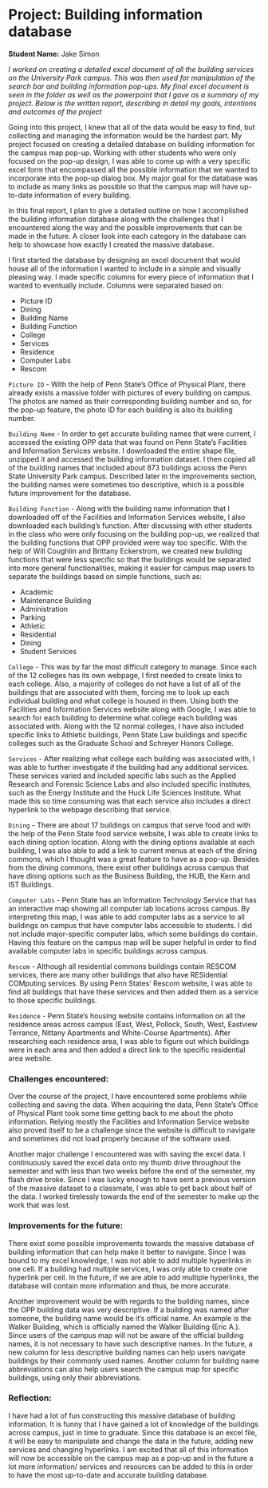 # Project: Building information database
**Student Name:** Jake Simon

*I worked on creating a detailed excel document of all the building services on the University Park campus. This was then used for manipulation of the search bar and building information pop-ups. My final excel document is seen in the folder as well as the powerpoint that I gave as a summary of my project. Below is the written report, describing in detail my goals, intentions and outcomes of the project*

Going into this project, I knew that all of the data would be easy to find, but collecting and managing the information would be the hardest part. My project focused on creating a detailed database on building information for the campus map pop-up. Working with other students who were only focused on the pop-up design, I was able to come up with a very specific excel form that encompassed all the possible information that we wanted to incorporate into the pop-up dialog box.  My major goal for the database was to include as many links as possible so that the campus map will have up-to-date information of every building. 

In this final report, I plan to give a detailed outline on how I accomplished the building information database along with the challenges that I encountered along the way and the possible improvements that can be made in the future. A closer look into each category in the database can help to showcase how exactly I created the massive database. 

I first started the database by designing an excel document that would house all of the information I wanted to include in a simple and visually pleasing way. I made specific columns for every piece of information that I wanted to eventually include. Columns were separated based on:
	
- Picture ID				
- Dining
- Building Name
- Building Function
- College
- Services
- Residence
- Computer Labs
- Rescom

`Picture ID` - With the help of Penn State’s Office of Physical Plant, there already exists a massive folder with pictures of every building on campus. The photos are named as their corresponding building number and so, for the pop-up feature, the photo ID for each building is also its building number. 

`Building Name` - In order to get accurate building names that were current, I accessed the existing OPP data that was found on Penn State’s Facilities and Information Services website. I downloaded the entire shape file, unzipped it and accessed the building information dataset. I then copied all of the building names that included about 873 buildings across the Penn State University Park campus. Described later in the improvements section, the building names were sometimes too descriptive, which is a possible future improvement for the database.

`Building Function` - Along with the building name information that I downloaded off of the Facilities and Information Services website, I also downloaded each building’s function. After discussing with other students in the class who were only focusing on the building pop-up, we realized that the building functions that OPP provided were way too specific. With the help of Will Coughlin and Brittany Eckerstrom, we created new building functions that were less specific so that the buildings would be separated into more general functionalities, making it easier for campus map users to separate the buildings based on simple functions, such as: 

- Academic			
- Maintenance Building
- Administration			
- Parking
- Athletic			
- Residential
- Dining				
- Student Services

`College` - This was by far the most difficult category to manage. Since each of the 12 colleges has its own webpage, I first needed to create links to each college. Also, a majority of colleges do not have a list of all of the buildings that are associated with them, forcing me to look up each individual building and what college is housed in them. Using both the Facilities and Information Services website along with Google, I was able to search for each building to determine what college each building was associated with. Along with the 12 normal colleges, I have also included specific links to Athletic buildings, Penn State Law buildings and specific colleges such as the Graduate School and Schreyer Honors College. 

`Services` - After realizing what college each building was associated with, I was able to further investigate if the building had any additional services. These services varied and included specific labs such as the Applied Research and Forensic Science Labs and also included specific institutes, such as the Energy Institute and the Huck Life Sciences Institute. What made this so time consuming was that each service also includes a direct hyperlink to the webpage describing that service. 

`Dining` - There are about 17 buildings on campus that serve food and with the help of the Penn State food service website, I was able to create links to each dining option location. Along with the dining options available at each building, I was also able to add a link to current menus at each of the dining commons, which I thought was a great feature to have as a pop-up. Besides from the dining commons, there exist other buildings across campus that have dining options such as the Business Building, the HUB, the Kern and IST Buildings.

`Computer Labs` - Penn State has an Information Technology Service that has an interactive map showing all computer lab locations across campus. By interpreting this map, I was able to add computer labs as a service to all buildings on campus that have computer labs accessible to students. I did not include major-specific computer labs, which some buildings do contain. Having this feature on the campus map will be super helpful in order to find available computer labs in specific buildings across campus.

`Rescom` - Although all residential commons buildings contain RESCOM services, there are many other buildings that also have RESidential COMputing services. By using Penn States’ Rescom website, I was able to find all buildings that have these services and then added them as a service to those specific buildings.  

`Residence` - Penn State’s housing website contains information on all the residence areas across campus (East, West, Pollock, South, West, Eastview Terrance, Nittany Apartments and White-Course Apartments). After researching each residence area, I was able to figure out which buildings were in each area and then added a direct link to the specific residential area website. 

### Challenges encountered:

Over the course of the project, I have encountered some problems while collecting and saving the data. When acquiring the data, Penn State’s Office of Physical Plant took some time getting back to me about the photo information. Relying mostly the Facilities and Information Service website also proved itself to be a challenge since the website is difficult to navigate and sometimes did not load properly because of the software used. 

Another major challenge I encountered was with saving the excel data. I continuously saved the excel data onto my thumb drive throughout the semester and with less than two weeks before the end of the semester, my flash drive broke. Since I was lucky enough to have sent a previous version of the massive dataset to a classmate, I was able to get back about half of the data. I worked tirelessly towards the end of the semester to make up the work that was lost. 

### Improvements for the future:

There exist some possible improvements towards the massive database of building information that can help make it better to navigate.  Since I was bound to my excel knowledge, I was not able to add multiple hyperlinks in one cell. If a building had multiple services, I was only able to create one hyperlink per cell. In the future, if we are able to add multiple hyperlinks, the database will contain more information and thus, be more accurate. 

Another improvement would be with regards to the building names, since the OPP building data was very descriptive. If a building was named after someone, the building name would be it’s official name. An example is the Walker Building, which is officially named the Walker Building (Eric A.). Since users of the campus map will not be aware of the official building names, it is not necessary to have such descriptive names. In the future, a new column for less descriptive building names can help users navigate buildings by their commonly used names. Another column for building name abbreviations can also help users search the campus map for specific buildings, using only their abbreviations. 

### Reflection:

I have had a lot of fun constructing this massive database of building information. It is funny that I have gained a lot of knowledge of the buildings across campus, just in time to graduate. Since this database is an excel file, it will be easy to manipulate and change the data in the future, adding new services and changing hyperlinks.  I am excited that all of this information will now be accessible on the campus map as a pop-up and in the future a lot more information/ services and resources can be added to this in order to have the most up-to-date and accurate building database.
